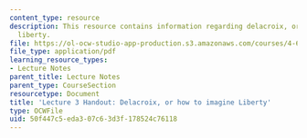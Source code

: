 ```yaml
---
content_type: resource
description: This resource contains information regarding delacroix, or how to imagine
  liberty.
file: https://ol-ocw-studio-app-production.s3.amazonaws.com/courses/4-602-modern-art-and-mass-culture-spring-2012/50f447c5eda307c63d3f178524c76118_MIT4_602S12_lec03.pdf
file_type: application/pdf
learning_resource_types:
- Lecture Notes
parent_title: Lecture Notes
parent_type: CourseSection
resourcetype: Document
title: 'Lecture 3 Handout: Delacroix, or how to imagine Liberty'
type: OCWFile
uid: 50f447c5-eda3-07c6-3d3f-178524c76118
---
```

